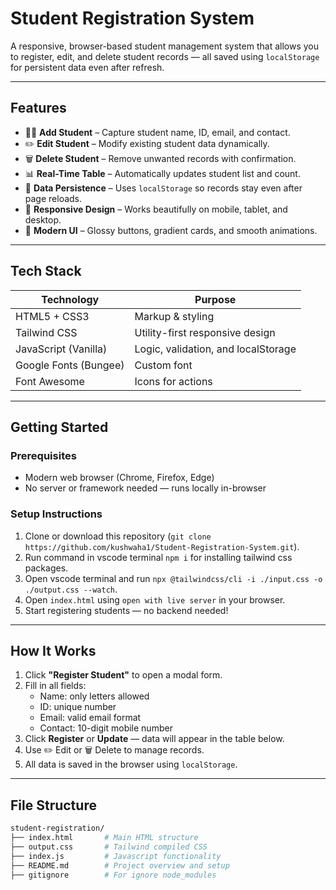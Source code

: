 # Student Registration System

A responsive, browser-based student management system that allows you to register, edit, and delete student records — all saved using `localStorage` for persistent data even after refresh.

---

## Features

- 🧍‍♂️ **Add Student** – Capture student name, ID, email, and contact.
- ✏️ **Edit Student** – Modify existing student data dynamically.
- 🗑️ **Delete Student** – Remove unwanted records with confirmation.
- 📊 **Real-Time Table** – Automatically updates student list and count.
- 💾 **Data Persistence** – Uses `localStorage` so records stay even after page reloads.
- 📱 **Responsive Design** – Works beautifully on mobile, tablet, and desktop.
- 🎨 **Modern UI** – Glossy buttons, gradient cards, and smooth animations.

---

## Tech Stack

| Technology | Purpose |
|------------|---------|
| HTML5 + CSS3 | Markup & styling |
| Tailwind CSS | Utility-first responsive design |
| JavaScript (Vanilla) | Logic, validation, and localStorage |
| Google Fonts (Bungee) | Custom font |
| Font Awesome | Icons for actions |

---

## Getting Started

### Prerequisites

- Modern web browser (Chrome, Firefox, Edge)
- No server or framework needed — runs locally in-browser

### Setup Instructions

1. Clone or download this repository (`git clone https://github.com/kushwaha1/Student-Registration-System.git`).
2. Run command in vscode terminal `npm i` for installing tailwind css packages.
3. Open vscode terminal and run `npx @tailwindcss/cli -i ./input.css -o ./output.css --watch`.
2. Open `index.html` using `open with live server` in your browser.
3. Start registering students — no backend needed!

---

## How It Works

1. Click **"Register Student"** to open a modal form.
2. Fill in all fields:
   - Name: only letters allowed
   - ID: unique number
   - Email: valid email format
   - Contact: 10-digit mobile number
3. Click **Register** or **Update** — data will appear in the table below.
4. Use ✏️ Edit or 🗑️ Delete to manage records.
5. All data is saved in the browser using `localStorage`.

---

## File Structure

```bash
student-registration/
├── index.html       # Main HTML structure
├── output.css       # Tailwind compiled CSS
├── index.js         # Javascript functionality
├── README.md        # Project overview and setup
├── gitignore        # For ignore node_modules
